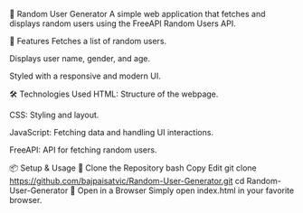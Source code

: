 📌 Random User Generator
A simple web application that fetches and displays random users using the FreeAPI Random Users API.

🚀 Features
Fetches a list of random users.

Displays user name, gender, and age.

Styled with a responsive and modern UI.

🛠 Technologies Used
HTML: Structure of the webpage.

CSS: Styling and layout.

JavaScript: Fetching data and handling UI interactions.

FreeAPI: API for fetching random users.

📦 Setup & Usage
🔹 Clone the Repository
bash
Copy
Edit
git clone https://github.com/bajpaisatvic/Random-User-Generator.git
cd Random-User-Generator
🔹 Open in a Browser
Simply open index.html in your favorite browser.
